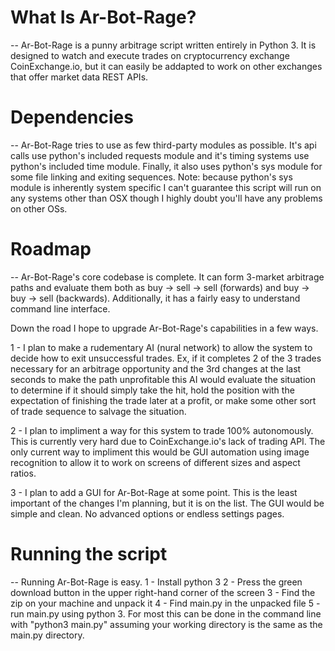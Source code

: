# What Is Ar-Bot-Rage?
--
Ar-Bot-Rage is a punny arbitrage script written entirely in Python 3. It is designed to watch and execute trades on cryptocurrency exchange CoinExchange.io, but it can easily be addapted to work on other exchanges that offer market data REST APIs.

# Dependencies
--
Ar-Bot-Rage tries to use as few third-party modules as possible. It's api calls use python's included requests module and it's timing systems use python's included time module. Finally, it also uses python's sys module for some file linking and exiting sequences. Note: because python's sys module is inherently system specific I can't guarantee this script will run on any systems other than OSX though I highly doubt you'll have any problems on other OSs.

# Roadmap
--
Ar-Bot-Rage's core codebase is complete. It can form 3-market arbitrage paths and evaluate them both as buy -> sell -> sell (forwards) and buy -> buy -> sell (backwards). Additionally, it has a fairly easy to understand command line interface.

Down the road I hope to upgrade Ar-Bot-Rage's capabilities in a few ways.

1 - I plan to make a rudementary AI (nural network) to allow the system to decide how to exit unsuccessful trades. Ex, if it completes 2 of the 3 trades necessary for an arbitrage opportunity and the 3rd changes at the last seconds to make the path unprofitable this AI would evaluate the situation to determine if it should simply take the hit, hold the position with the expectation of finishing the trade later at a profit, or make some other sort of trade sequence to salvage the situation.

2 - I plan to impliment a way for this system to trade 100% autonomously. This is currently very hard due to CoinExchange.io's lack of trading API. The only current way to impliment this would be GUI automation using image recognition to allow it to work on screens of different sizes and aspect ratios.

3 - I plan to add a GUI for Ar-Bot-Rage at some point. This is the least important of the changes I'm planning, but it is on the list. The GUI would be simple and clean. No advanced options or endless settings pages.

# Running the script
--
Running Ar-Bot-Rage is easy.
1 - Install python 3
2 - Press the green download button in the upper right-hand corner of the screen
3 - Find the zip on your machine and unpack it
4 - Find main.py in the unpacked file
5 - run main.py using python 3. For most this can be done in the command line with "python3 main.py" assuming your working directory is the same as the main.py directory.
